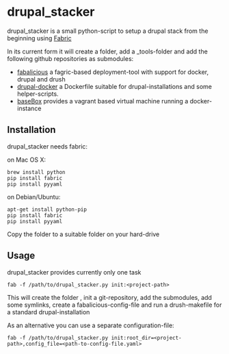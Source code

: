 # drupal_stacker

drupal_stacker is a small python-script to setup a drupal stack from the beginning using [Fabric](http://www.fabfile.org/en/latest/)

In its current form it will create a folder, add a _tools-folder and add the following github repositories as submodules:

* [fabalicious](https://github.com/stmh/fabalicious) a fagric-based deployment-tool with support for docker, drupal and drush
* [drupal-docker](https://github.com/stmh/drupal-docker) a Dockerfile suitable for drupal-installations and some helper-scripts.
* [baseBox](https://github.com/MuschPusch/basebox) provides a vagrant based virtual machine running a docker-instance


## Installation

drupal_stacker needs fabric:

on Mac OS X:

    brew install python
    pip install fabric
    pip install pyyaml


on Debian/Ubuntu:

    apt-get install python-pip
    pip install fabric
    pip install pyyaml


Copy the folder to a suitable folder on your hard-drive

## Usage

drupal_stacker provides currently only one task

    fab -f /path/to/drupal_stacker.py init:<project-path>

This will create the folder <project-path>, init a git-repository, add the submodules, add some symlinks, create a fabalicious-config-file and run a drush-makefile for a standard drupal-installation

As an alternative you can use a separate configuration-file:

    fab -f /path/to/drupal_stacker.py init:root_dir=<project-path>,config_file=<path-to-config-file.yaml>



